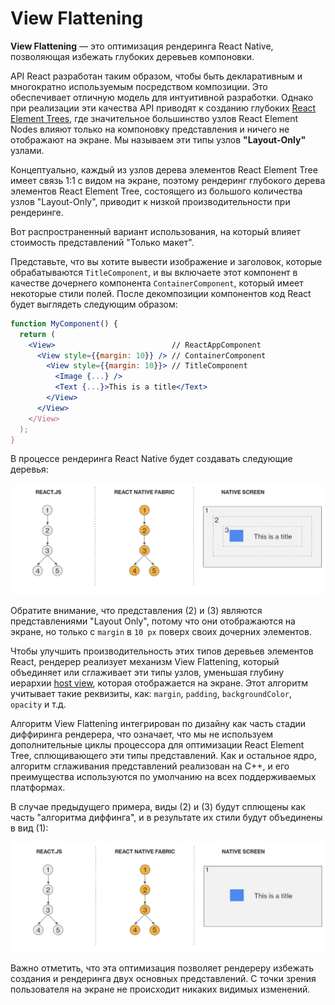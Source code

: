 # View Flattening

**View Flattening** — это оптимизация рендеринга React Native, позволяющая избежать глубоких деревьев компоновки.

API React разработан таким образом, чтобы быть декларативным и многократно используемым посредством композиции. Это обеспечивает отличную модель для интуитивной разработки. Однако при реализации эти качества API приводят к созданию глубоких [React Element Trees](architecture-glossary.md#react-element-tree-and-react-element), где значительное большинство узлов React Element Nodes влияют только на компоновку представления и ничего не отображают на экране. Мы называем эти типы узлов **"Layout-Only"** узлами.

Концептуально, каждый из узлов дерева элементов React Element Tree имеет связь 1:1 с видом на экране, поэтому рендеринг глубокого дерева элементов React Element Tree, состоящего из большого количества узлов "Layout-Only", приводит к низкой производительности при рендеринге.

Вот распространенный вариант использования, на который влияет стоимость представлений "Только макет".

Представьте, что вы хотите вывести изображение и заголовок, которые обрабатываются `TitleComponent`, и вы включаете этот компонент в качестве дочернего компонента `ContainerComponent`, который имеет некоторые стили полей. После декомпозиции компонентов код React будет выглядеть следующим образом:

```jsx
function MyComponent() {
  return (
    <View>                          // ReactAppComponent
      <View style={{margin: 10}} /> // ContainerComponent
        <View style={{margin: 10}}> // TitleComponent
          <Image {...} />
          <Text {...}>This is a title</Text>
        </View>
      </View>
    </View>
  );
}
```

В процессе рендеринга React Native будет создавать следующие деревья:

![Diagram one](diagram-one.png)

Обратите внимание, что представления (2) и (3) являются представлениями "Layout Only", потому что они отображаются на экране, но только с `margin` в `10 px` поверх своих дочерних элементов.

Чтобы улучшить производительность этих типов деревьев элементов React, рендерер реализует механизм View Flattening, который объединяет или сглаживает эти типы узлов, уменьшая глубину иерархии [host view](architecture-glossary.md#host-view-tree-and-host-view), которая отображается на экране. Этот алгоритм учитывает такие реквизиты, как: `margin`, `padding`, `backgroundColor`, `opacity` и т.д.

Алгоритм View Flattening интегрирован по дизайну как часть стадии диффиринга рендерера, что означает, что мы не используем дополнительные циклы процессора для оптимизации React Element Tree, сплющивающего эти типы представлений. Как и остальное ядро, алгоритм сглаживания представлений реализован на C++, и его преимущества используются по умолчанию на всех поддерживаемых платформах.

В случае предыдущего примера, виды (2) и (3) будут сплющены как часть "алгоритма диффинга", и в результате их стили будут объединены в вид (1):

![Диаграмма два](diagram-two.png)

Важно отметить, что эта оптимизация позволяет рендереру избежать создания и рендеринга двух основных представлений. С точки зрения пользователя на экране не происходит никаких видимых изменений.
